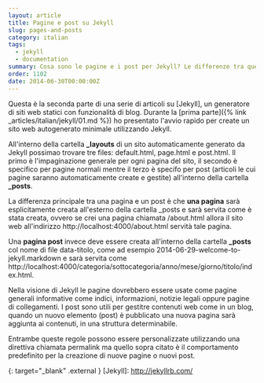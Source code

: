 ```yaml
---
layout: article
title: Pagine e post su Jekyll
slug: pages-and-posts
category: italian
tags:
  - jekyll
  - documentation
summary: Cosa sono le pagine e i post per Jekyll? Le differenze tra queste due entit&agrave;.
order: 1102
date: 2014-06-30T00:00:00Z
---
```


Questa è la seconda parte di una serie di articoli su [Jekyll], un generatore di
siti web statici con funzionalità di blog.
Durante la [prima parte]({% link _articles/italian/jekyll/01.md %})
ho presentato l'avvio rapido per create un sito web autogenerato minimale
utilizzando Jekyll.

All'interno della cartella **_layouts** di un sito automaticamente generato da
Jekyll possimao trovare tre files: default.html, page.html e post.html.
Il primo è l'impaginazione generale per ogni pagina del sito, il secondo è
specifico per pagine normali mentre il terzo è specifo per post (articoli le cui
pagine saranno automaticamente create e gestite) all'interno della cartella
**_posts**.

La differenza principale tra una pagina e un post è che **una pagina** sarà
esplicitamente creata all'esterno della cartella _posts e sarà servita come è
stata creata, ovvero se crei una pagina chiamata /about.html allora il sito web
all'indirizzo http://localhost:4000/about.html servità tale pagina.

Una **pagina post** invece deve essere creata all'interno della cartella
**_posts** col nome di file data-titolo, come ad esempio
2014-06-29-welcome-to-jekyll.markdown e sarà servita come
http://localhost:4000/categoria/sottocategoria/anno/mese/giorno/titolo/index.html.

Nella visione di Jekyll le pagine dovrebbero essere usate come pagine generali
informative come indici, informazioni, notizie legali oppure pagine di
collegamenti. I post sono utili per gestitre contenuti web come in un blog,
quando un nuovo elemento (post) è pubblicato una nuova pagina sarà aggiunta ai
contenuti, in una struttura determinabile.

Entrambe queste regole possono essere personalizzate utilizzando una direttiva
chiamata permalink ma quello sopra citato è il comportamento predefinito per la
creazione di nuove pagine o nuovi post.

{: target="_blank" .external }
[Jekyll]: http://jekyllrb.com/

